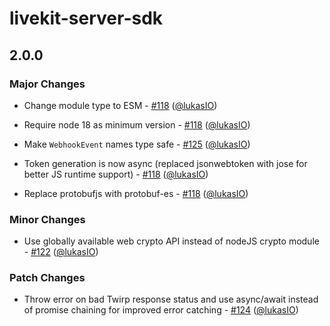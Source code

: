 # livekit-server-sdk

## 2.0.0

### Major Changes

- Change module type to ESM - [#118](https://github.com/livekit/server-sdk-js/pull/118) ([@lukasIO](https://github.com/lukasIO))

- Require node 18 as minimum version - [#118](https://github.com/livekit/server-sdk-js/pull/118) ([@lukasIO](https://github.com/lukasIO))

- Make `WebhookEvent` names type safe - [#125](https://github.com/livekit/server-sdk-js/pull/125) ([@lukasIO](https://github.com/lukasIO))

- Token generation is now async (replaced jsonwebtoken with jose for better JS runtime support) - [#118](https://github.com/livekit/server-sdk-js/pull/118) ([@lukasIO](https://github.com/lukasIO))

- Replace protobufjs with protobuf-es - [#118](https://github.com/livekit/server-sdk-js/pull/118) ([@lukasIO](https://github.com/lukasIO))

### Minor Changes

- Use globally available web crypto API instead of nodeJS crypto module - [#122](https://github.com/livekit/server-sdk-js/pull/122) ([@lukasIO](https://github.com/lukasIO))

### Patch Changes

- Throw error on bad Twirp response status and use async/await instead of promise chaining for improved error catching - [#124](https://github.com/livekit/server-sdk-js/pull/124) ([@lukasIO](https://github.com/lukasIO))
